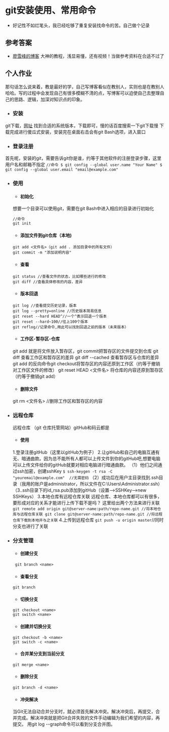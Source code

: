 # git安装使用、常用命令

- 好记性不如烂笔头，我已经吃够了重复安装找命令的苦。自己做个记录

## 参考答案
- [廖雪峰的博客](https://www.liaoxuefeng.com/wiki/896043488029600)
大神的教程，浅显易懂，还有视频！当做参考资料在合适不过了

## 个人作业
那句话怎么说来着，教是最好的学，自己写博客看似在教别人，实则也是在教别人哈哈。写的过程中会发现自己有很多模糊不清的点，写博客可以迫使自己去整理自己的思路、逻辑，加深对知识点的印象。

- ### 安装
git下载，[网址](https://git-scm.com/downloads)
找到合适的系统版本，下载即可，慢的话百度搜索一下git下载慢
下载完成进行傻瓜式安装，安装完在桌面右击会有git Bash选项，进入窗口
- ### 登录注册
首先呢，安装的git，需要告诉git你是谁，约等于其他软件的注册登录步骤，这里用户名和邮箱不指定
    ```
    //命令
    $ git config --global user.name "Your Name"
    $ git config --global user.email "email@example.com"
    ```
- ### 使用
    * #### 初始化
    想要一个目录可以使用git，需要在git Bash中进入相应的目录进行初始化
    ``` 
    //命令
    git init 
    ```
    * #### 添加文件到git仓库（本地)
    ```
    git add <文件名>（git add . 添加目录中的所有文件）
    git commit -m "添加说明内容"
    ```
    * #### 查看
    ```
    git status //查看文件的状态，比如哪些进行的修改
    git diff //查看具体修改的内容，差异
    ```
    * #### 版本回退
    ```
    git log //查看提交历史记录，版本
    git log --pretty=online //历史版本简易信息
    git reset --hard HEAD^//一个^表示回退一个版本
    git reset --hard~100//往上100个版本
    git reflog//记录命令,用此可以找到回退之前的版本（未来版本）
    ```

    * #### 工作区-暂存区-仓库
    git add 就是将文件放入暂存区，git commit把暂存区的文件提交到仓库
    git diff 查看工作区和暂存区的差异
    git diff --cached  查看暂存区与仓库的差异
    git add 的反向命令git checkout将暂存区的内容还原到工作区（约等于撤销对工作区文件的修改）
    git reset HEAD <文件名> 将仓库的内容还原到暂存区（约等于撤销git add）
    * #### 删除文件
    git rm <文件名> //删除工作区和暂存区的内容

- ### 远程仓库
    远程仓库 （git 仓库托管网站）gitHub和码云都是
    * #### 使用
    1.登录注册gitHub（这里以gitHub为例子）
    2.让gitHub和自己的电脑互通有无、暗通曲款。因为总不能所有人都可以上传文件到你的gitHub吧,想要电脑可以上传文件给你的gitHub就要对相应电脑进行暗通曲款。
        （1）他们之间通过ssh加密，创建sshKey
            ``` $ ssh-keygen -t rsa -C "youremail@example.com"  //无需密码 ```
        （2）成功后在用户主目录找到.ssh目录（我用的账户是administrator，所以文件在C:\Users\Administrator\.ssh）
        （3..ssh目录下的id_rsa.pub添加到gitHub（设置-->SSHKey-->new SSHKeys）
    3.本地仓库有远程仓库关联
        远程仓库、本地仓库都可以有很多，要形成对应的关系才能进行上传下载不是吗？
        这里给出两个方法来进行关联
        ``` git remote add origin git@server-name:path/repo-name.git //将本地仓库与远程仓库关联
        git clone git@server-name:path/repo-name.git //将远程仓库下载到本地并与之关联 ```
    4.上传到远程仓库
    ``` git push -u origin master ```//同时分支也进行了关联

- ### 分支管理
    * #### 创建分支 
    ``` git branch <name>```
    * #### 查看分支 
    ``` git branch ```
    * #### 切换分支 
    ``` 
    git checkout <name>
    git switch <name>
    ```
    * #### 创建并切换分支 
    ```
    git checkout -b <name>
    git switch -c <name>
    ```
    * #### 合并某分支到当前分支
    ```git merge <name>```
    * #### 删除分支
    ``` git branch -d <name> ``` 
    * #### 冲突解决
    当Git无法自动合并分支时，就必须首先解决冲突。解决冲突后，再提交，合并完成。解决冲突就是把Git合并失败的文件手动编辑为我们希望的内容，再提交。
    用git log --graph命令可以看到分支合并图。

